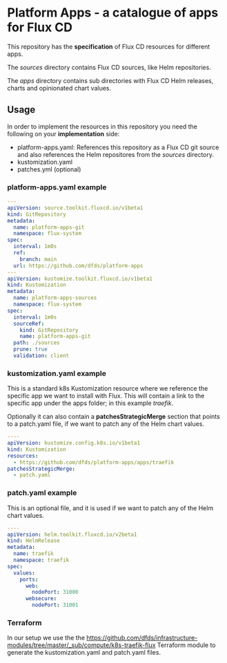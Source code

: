 # Platform Apps - a catalogue of apps for Flux CD

This repository has the **specification** of Flux CD resources for different apps.

The *sources* directory contains Flux CD sources, like Helm repositories.

The *apps* directory contains sub directories with Flux CD Helm releases, charts and opinionated chart values.

## Usage

In order to implement the resources in this repository you need the following on your **implementation** side:

- platform-apps.yaml: References this repository as a Flux CD git source and also references the Helm repositores from the *sources* directory.
- kustomization.yaml
- patches.yml (optional)

### platform-apps.yaml example

```yaml
---
apiVersion: source.toolkit.fluxcd.io/v1beta1
kind: GitRepository
metadata:
  name: platform-apps-git
  namespace: flux-system
spec:
  interval: 1m0s
  ref:
    branch: main
  url: https://github.com/dfds/platform-apps
---
apiVersion: kustomize.toolkit.fluxcd.io/v1beta1
kind: Kustomization
metadata:
  name: platform-apps-sources
  namespace: flux-system
spec:
  interval: 1m0s
  sourceRef:
    kind: GitRepository
    name: platform-apps-git
  path: ./sources
  prune: true
  validation: client
```

### kustomization.yaml example

This is a standard k8s Kustomization resource where we reference the specific app we want to install with Flux.
This will contain a link to the specific app under the apps folder; in this example *traefik*.

Optionally it can also contain a **patchesStrategicMerge** section that points to a patch.yaml file, if we want to patch any of the Helm chart values.

```yaml
----
apiVersion: kustomize.config.k8s.io/v1beta1
kind: Kustomization
resources:
  - https://github.com/dfds/platform-apps/apps/traefik
patchesStrategicMerge:
  - patch.yaml
```

### patch.yaml example

This is an optional file, and it is used if we want to patch any of the Helm chart values.

```yaml
----
apiVersion: helm.toolkit.fluxcd.io/v2beta1
kind: HelmRelease
metadata:
  name: traefik
  namespace: traefik
spec:
  values:
    ports:
      web:
        nodePort: 31000
      websecure:
        nodePort: 31001
```

### Terraform

In our setup we use the the <https://github.com/dfds/infrastructure-modules/tree/master/_sub/compute/k8s-traefik-flux> Terraform module to generate the kustomization.yaml and patch.yaml files.
